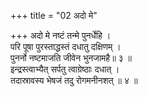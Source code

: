 +++
title = "02 अदो मे"

+++
अदो मे नष्टं तन्मे पुनर्धेहि ।  
परि पूषा पुरस्ताद्धस्तं दधातु दक्षिणम् ।  
पुनर्नो नष्टमाजति जीवेन भुनजामहै॥ ३ ॥  
इन्द्रस्त्वाभ्यैत् सर्पतु त्वाग्रेष्ठाः दधात् ।  
तदास्रावस्य भेषजं तदु रोगमनीनशत् ॥ ४ ॥